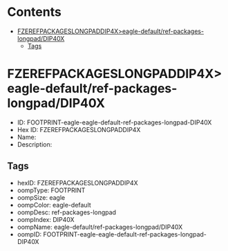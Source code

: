 



Contents
========

* [FZEREFPACKAGESLONGPADDIP4X>eagle-default/ref-packages-longpad/DIP40X](#fzerefpackageslongpaddip4xeagle-defaultref-packages-longpaddip40x)
	* [Tags](#tags)

# FZEREFPACKAGESLONGPADDIP4X>eagle-default/ref-packages-longpad/DIP40X

- ID: FOOTPRINT-eagle-eagle-default-ref-packages-longpad-DIP40X
- Hex ID: FZEREFPACKAGESLONGPADDIP4X
- Name: 
- Description: 

## Tags

- hexID: FZEREFPACKAGESLONGPADDIP4X
- oompType: FOOTPRINT
- oompSize: eagle
- oompColor: eagle-default
- oompDesc: ref-packages-longpad
- oompIndex: DIP40X
- oompName: eagle-default/ref-packages-longpad/DIP40X
- oompID: FOOTPRINT-eagle-eagle-default-ref-packages-longpad-DIP40X
